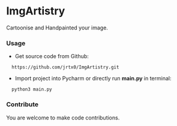 # ImgArtistry
Cartoonise and Handpainted your image.

### Usage
* Get source code from Github:
```
  https://github.com/jrtx0/ImgArtistry.git
```
* Import project into Pycharm or directly run **main.py** in terminal:
```
  python3 main.py
```

### Contribute
You are welcome to make code contributions.

